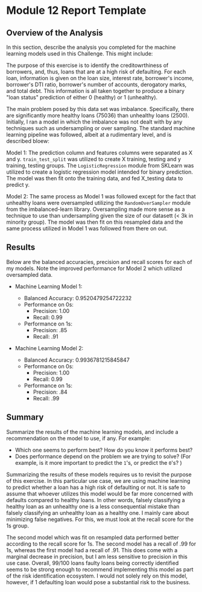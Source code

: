 # Module 12 Report Template

## Overview of the Analysis

In this section, describe the analysis you completed for the machine learning models used in this Challenge. This might include:

The purpose of this exercise is to identify the creditowrthiness of borrowers, and, thus, loans that are at a high risk of defaulting. For each loan, information is given on the loan size, interest rate, borrower's income, borrower's DTI ratio, borrower's number of accounts, derogatory marks, and total debt. This information is all taken together to produce a binary "loan status" prediction of either 0 (healthy) or 1 (unhealthy). 

The main problem posed by this data set was imbalance. Specifically, there are significantly more healthy loans (75036) than unhealthy loans (2500). Initially, I ran a model in which the imbalance was not dealt with by any techniques such as undersampling or over sampling. The standard machine learning pipeline was followed, albeit at a rudimentary level, and is described bloew:

Model 1:
The prediction column and features columns were separated as X and y.
`train_test_split` was utilized to create X training, testing and y training, testing groups.
The `LogisticRegression` module from SKLearn was utilized to create a logistic regression model intended for binary prediction.
The model was then fit onto the training data, and fed X_testing data to predict y.

Model 2:
The same process as Model 1 was followed except for the fact that unhealthy loans were oversampled utilizing the `RandomOverSampler` module from the imbalanced-learn library. Oversampling made more sense as a technique to use than undersampling given the size of our datasett (< 3k in minority group). The model was then fit on this resampled data and the same process utilized in Model 1 was followed from there on out.


## Results

Below are the balanced accuracies, precision and recall scores for each of my models. Note the improved performance for Model 2 which utilized oversampled data.

* Machine Learning Model 1:
  * Balanced Accuracy: 0.9520479254722232
  * Performance on 0s:
    * Precision: 1.00 
    * Recall: 0.99 
  * Performance on 1s:
    * Precision: .85
    * Recall: .91


* Machine Learning Model 2:
  * Balanced Accuracy: 0.9936781215845847
  * Performance on 0s:
    * Precision: 1.00 
    * Recall: 0.99 
  * Performance on 1s:
    * Precision: .84
    * Recall: .99


## Summary

Summarize the results of the machine learning models, and include a recommendation on the model to use, if any. For example:
* Which one seems to perform best? How do you know it performs best?
* Does performance depend on the problem we are trying to solve? (For example, is it more important to predict the `1`'s, or predict the `0`'s? )

Summarizing the results of these models requires us to revisit the purpose of this exercise. In this particular use case, we are using machine learning to predict whether a loan has a high risk of defaulting or not. It is safe to assume that whoever utilizes this model would be far more concerned with defaults compared to healthy loans. In other words, falsely classifying a healthy loan as an unhealthy one is a less consequential mistake than falsely classifying an unhealthy loan as a healthy one. I mainly care about minimizing false negatives. For this, we must look at the recall score for the 1s group.

The second model which was fit on resampled data performed better according to the recall score for 1s. The second model has a recall of .99 for 1s, whereas the first model had a recall of .91. This does come with a marginal decrease in precision, but I am less sensitive to precision in this use case. Overall, 99/100 loans faulty loans being correctly identified seems to be strong enough to recommend implementing this model as part of the risk identification ecosystem. I would not solely rely on this model, however, if 1 defaulting loan would pose a substantial risk to the business.
